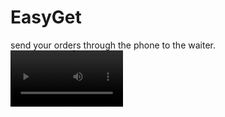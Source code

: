 # EasyGet
send your orders through the phone to the waiter.
<video src=https://github.com/avihu2929/EasyGet/blob/master/video.mp4 width=180/>
